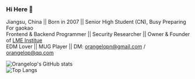 ### Hi Here 👋
Jiangsu, China || Born in 2007 || Senior High Student (CN), Busy Preparing For gaokao  
Frontend & Backend Programmer || Security Researcher || Owner & Founder of [LME Institue](https://lmestudio.github.io)  
EDM Lover || MUG Player || DM: orangelopn@gmail.com / orangelop@qq.com  

![Orangelop's GitHub stats](https://github-readme-stats.vercel.app/api?username=orangelop&show_icons=true)  
![Top Langs](https://github-readme-stats.vercel.app/api/top-langs/?username=orangelop&layout=compact&show_icons=true&langs_count=8)  


<!--
**Orangelop/orangelop** is a ✨ _special_ ✨ repository because its `README.md` (this file) appears on your GitHub profile.

Here are some ideas to get you started:

- 🔭 I’m currently working on ...
- 🌱 I’m currently learning ...
- 👯 I’m looking to collaborate on ...
- 🤔 I’m looking for help with ...
- 💬 Ask me about ...
- 📫 How to reach me: ...
- 😄 Pronouns: ...
- ⚡ Fun fact: ...
-->
